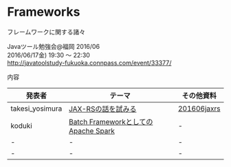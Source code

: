 # Frameworks
フレームワークに関する諸々

Javaツール勉強会@福岡 2016/06<br>
2016/06/17金) 19:30 〜 22:30<br>
http://javatoolstudy-fukuoka.connpass.com/event/33377/

内容

| 発表者 | テーマ | その他資料 |
|------------|--------------|--------------|
| takesi_yosimura | [JAX-RSの話を試みる](https://javatoolstudyfukuoka.github.io/Frameworks/@takesi_yosimura/#/) | [201606jaxrs](https://github.com/JavaToolStudyFukuoka/Frameworks/tree/master/%40takesi_yosimura/201606jaxrs) |
| koduki | [Batch FrameworkとしてのApache Spark](https://koduki.github.io/docs/javaToolFk_20160617_spark-as-batch/#/) | - |
| - | - | - |
| - | - | - |
